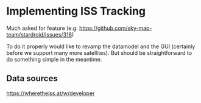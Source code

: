 # Implementing ISS Tracking

Much asked for feature (e.g. https://github.com/sky-map-team/stardroid/issues/318)

To do it properly would like to revamp the datamodel and the GUI (certainly before we support many more satellites). But should be straightforward to do something
simple in the meantime.

## Data sources

https://wheretheiss.at/w/developer

